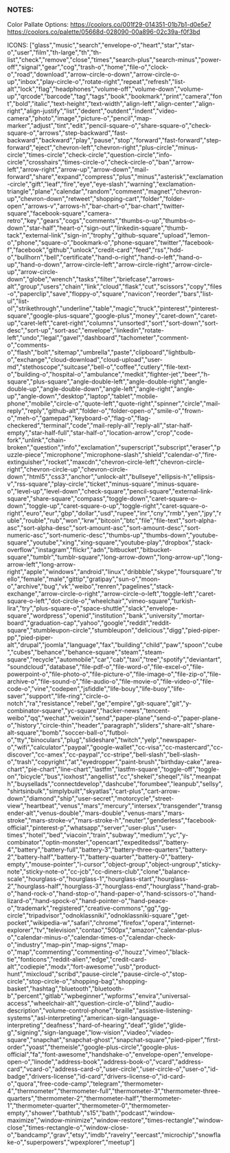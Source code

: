 ### NOTES:

Color Pallate Options:
https://coolors.co/001f29-014351-01b7b1-d0e5e7
https://coolors.co/palette/05668d-028090-00a896-02c39a-f0f3bd

ICONS: ["glass","music","search","envelope-o","heart","star","star-o","user","film","th-large","th","th-list","check","remove","close","times","search-plus","search-minus","power-off","signal","gear","cog","trash-o","home","file-o","clock-o","road","download","arrow-circle-o-down","arrow-circle-o-up","inbox","play-circle-o","rotate-right","repeat","refresh","list-alt","lock","flag","headphones","volume-off","volume-down","volume-up","qrcode","barcode","tag","tags","book","bookmark","print","camera","font","bold","italic","text-height","text-width","align-left","align-center","align-right","align-justify","list","dedent","outdent","indent","video-camera","photo","image","picture-o","pencil","map-marker","adjust","tint","edit","pencil-square-o","share-square-o","check-square-o","arrows","step-backward","fast-backward","backward","play","pause","stop","forward","fast-forward","step-forward","eject","chevron-left","chevron-right","plus-circle","minus-circle","times-circle","check-circle","question-circle","info-circle","crosshairs","times-circle-o","check-circle-o","ban","arrow-left","arrow-right","arrow-up","arrow-down","mail-forward","share","expand","compress","plus","minus","asterisk","exclamation-circle","gift","leaf","fire","eye","eye-slash","warning","exclamation-triangle","plane","calendar","random","comment","magnet","chevron-up","chevron-down","retweet","shopping-cart","folder","folder-open","arrows-v","arrows-h","bar-chart-o","bar-chart","twitter-square","facebook-square","camera-retro","key","gears","cogs","comments","thumbs-o-up","thumbs-o-down","star-half","heart-o","sign-out","linkedin-square","thumb-tack","external-link","sign-in","trophy","github-square","upload","lemon-o","phone","square-o","bookmark-o","phone-square","twitter","facebook-f","facebook","github","unlock","credit-card","feed","rss","hdd-o","bullhorn","bell","certificate","hand-o-right","hand-o-left","hand-o-up","hand-o-down","arrow-circle-left","arrow-circle-right","arrow-circle-up","arrow-circle-down","globe","wrench","tasks","filter","briefcase","arrows-alt","group","users","chain","link","cloud","flask","cut","scissors","copy","files-o","paperclip","save","floppy-o","square","navicon","reorder","bars","list-ul","list-ol","strikethrough","underline","table","magic","truck","pinterest","pinterest-square","google-plus-square","google-plus","money","caret-down","caret-up","caret-left","caret-right","columns","unsorted","sort","sort-down","sort-desc","sort-up","sort-asc","envelope","linkedin","rotate-left","undo","legal","gavel","dashboard","tachometer","comment-o","comments-o","flash","bolt","sitemap","umbrella","paste","clipboard","lightbulb-o","exchange","cloud-download","cloud-upload","user-md","stethoscope","suitcase","bell-o","coffee","cutlery","file-text-o","building-o","hospital-o","ambulance","medkit","fighter-jet","beer","h-square","plus-square","angle-double-left","angle-double-right","angle-double-up","angle-double-down","angle-left","angle-right","angle-up","angle-down","desktop","laptop","tablet","mobile-phone","mobile","circle-o","quote-left","quote-right","spinner","circle","mail-reply","reply","github-alt","folder-o","folder-open-o","smile-o","frown-o","meh-o","gamepad","keyboard-o","flag-o","flag-checkered","terminal","code","mail-reply-all","reply-all","star-half-empty","star-half-full","star-half-o","location-arrow","crop","code-fork","unlink","chain-broken","question","info","exclamation","superscript","subscript","eraser","puzzle-piece","microphone","microphone-slash","shield","calendar-o","fire-extinguisher","rocket","maxcdn","chevron-circle-left","chevron-circle-right","chevron-circle-up","chevron-circle-down","html5","css3","anchor","unlock-alt","bullseye","ellipsis-h","ellipsis-v","rss-square","play-circle","ticket","minus-square","minus-square-o","level-up","level-down","check-square","pencil-square","external-link-square","share-square","compass","toggle-down","caret-square-o-down","toggle-up","caret-square-o-up","toggle-right","caret-square-o-right","euro","eur","gbp","dollar","usd","rupee","inr","cny","rmb","yen","jpy","ruble","rouble","rub","won","krw","bitcoin","btc","file","file-text","sort-alpha-asc","sort-alpha-desc","sort-amount-asc","sort-amount-desc","sort-numeric-asc","sort-numeric-desc","thumbs-up","thumbs-down","youtube-square","youtube","xing","xing-square","youtube-play","dropbox","stack-overflow","instagram","flickr","adn","bitbucket","bitbucket-square","tumblr","tumblr-square","long-arrow-down","long-arrow-up","long-arrow-left","long-arrow-right","apple","windows","android","linux","dribbble","skype","foursquare","trello","female","male","gittip","gratipay","sun-o","moon-o","archive","bug","vk","weibo","renren","pagelines","stack-exchange","arrow-circle-o-right","arrow-circle-o-left","toggle-left","caret-square-o-left","dot-circle-o","wheelchair","vimeo-square","turkish-lira","try","plus-square-o","space-shuttle","slack","envelope-square","wordpress","openid","institution","bank","university","mortar-board","graduation-cap","yahoo","google","reddit","reddit-square","stumbleupon-circle","stumbleupon","delicious","digg","pied-piper-pp","pied-piper-alt","drupal","joomla","language","fax","building","child","paw","spoon","cube","cubes","behance","behance-square","steam","steam-square","recycle","automobile","car","cab","taxi","tree","spotify","deviantart","soundcloud","database","file-pdf-o","file-word-o","file-excel-o","file-powerpoint-o","file-photo-o","file-picture-o","file-image-o","file-zip-o","file-archive-o","file-sound-o","file-audio-o","file-movie-o","file-video-o","file-code-o","vine","codepen","jsfiddle","life-bouy","life-buoy","life-saver","support","life-ring","circle-o-notch","ra","resistance","rebel","ge","empire","git-square","git","y-combinator-square","yc-square","hacker-news","tencent-weibo","qq","wechat","weixin","send","paper-plane","send-o","paper-plane-o","history","circle-thin","header","paragraph","sliders","share-alt","share-alt-square","bomb","soccer-ball-o","futbol-o","tty","binoculars","plug","slideshare","twitch","yelp","newspaper-o","wifi","calculator","paypal","google-wallet","cc-visa","cc-mastercard","cc-discover","cc-amex","cc-paypal","cc-stripe","bell-slash","bell-slash-o","trash","copyright","at","eyedropper","paint-brush","birthday-cake","area-chart","pie-chart","line-chart","lastfm","lastfm-square","toggle-off","toggle-on","bicycle","bus","ioxhost","angellist","cc","shekel","sheqel","ils","meanpath","buysellads","connectdevelop","dashcube","forumbee","leanpub","sellsy","shirtsinbulk","simplybuilt","skyatlas","cart-plus","cart-arrow-down","diamond","ship","user-secret","motorcycle","street-view","heartbeat","venus","mars","mercury","intersex","transgender","transgender-alt","venus-double","mars-double","venus-mars","mars-stroke","mars-stroke-v","mars-stroke-h","neuter","genderless","facebook-official","pinterest-p","whatsapp","server","user-plus","user-times","hotel","bed","viacoin","train","subway","medium","yc","y-combinator","optin-monster","opencart","expeditedssl","battery-4","battery","battery-full","battery-3","battery-three-quarters","battery-2","battery-half","battery-1","battery-quarter","battery-0","battery-empty","mouse-pointer","i-cursor","object-group","object-ungroup","sticky-note","sticky-note-o","cc-jcb","cc-diners-club","clone","balance-scale","hourglass-o","hourglass-1","hourglass-start","hourglass-2","hourglass-half","hourglass-3","hourglass-end","hourglass","hand-grab-o","hand-rock-o","hand-stop-o","hand-paper-o","hand-scissors-o","hand-lizard-o","hand-spock-o","hand-pointer-o","hand-peace-o","trademark","registered","creative-commons","gg","gg-circle","tripadvisor","odnoklassniki","odnoklassniki-square","get-pocket","wikipedia-w","safari","chrome","firefox","opera","internet-explorer","tv","television","contao","500px","amazon","calendar-plus-o","calendar-minus-o","calendar-times-o","calendar-check-o","industry","map-pin","map-signs","map-o","map","commenting","commenting-o","houzz","vimeo","black-tie","fonticons","reddit-alien","edge","credit-card-alt","codiepie","modx","fort-awesome","usb","product-hunt","mixcloud","scribd","pause-circle","pause-circle-o","stop-circle","stop-circle-o","shopping-bag","shopping-basket","hashtag","bluetooth","bluetooth-b","percent","gitlab","wpbeginner","wpforms","envira","universal-access","wheelchair-alt","question-circle-o","blind","audio-description","volume-control-phone","braille","assistive-listening-systems","asl-interpreting","american-sign-language-interpreting","deafness","hard-of-hearing","deaf","glide","glide-g","signing","sign-language","low-vision","viadeo","viadeo-square","snapchat","snapchat-ghost","snapchat-square","pied-piper","first-order","yoast","themeisle","google-plus-circle","google-plus-official","fa","font-awesome","handshake-o","envelope-open","envelope-open-o","linode","address-book","address-book-o","vcard","address-card","vcard-o","address-card-o","user-circle","user-circle-o","user-o","id-badge","drivers-license","id-card","drivers-license-o","id-card-o","quora","free-code-camp","telegram","thermometer-4","thermometer","thermometer-full","thermometer-3","thermometer-three-quarters","thermometer-2","thermometer-half","thermometer-1","thermometer-quarter","thermometer-0","thermometer-empty","shower","bathtub","s15","bath","podcast","window-maximize","window-minimize","window-restore","times-rectangle","window-close","times-rectangle-o","window-close-o","bandcamp","grav","etsy","imdb","ravelry","eercast","microchip","snowflake-o","superpowers","wpexplorer","meetup"]
